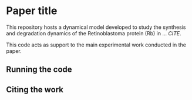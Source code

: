 # Paper title

This repository hosts a dynamical model developed to study the synthesis and degradation dynamics of the Retinoblastoma protein (Rb) in ... *CITE*.

This code acts as support to the main experimental work conducted in the paper. 

## Running the code

## Citing the work
